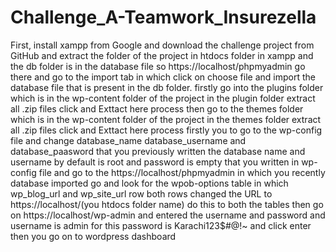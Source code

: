 # Challenge_A-Teamwork_Insurezella
First, install xampp from Google
and download the challenge project from GitHub and extract the folder of the project in htdocs folder in xampp
and the db folder is in the database file so https://localhost/phpmyadmin go there and go to the import tab in which click on choose file and import the database file that is present in the db folder.
firstly go into the plugins folder which is in the wp-content folder of the project in the plugin folder extract all .zip files click and Exttact here process
then go to the themes folder which is in the wp-content folder of the project in the themes folder extract all .zip files click and Exttact here process
firstly you to go to the wp-config file and change database_name database_username and database_paasword that you previously written the database name and username by default is root and password is empty that you written in wp-config file
and go to the https://localhost/phpmyadmin in which you recently database imported go and look for the wpob-options table in which wp_blog_url and wp_site_url row both rows changed the URL to https://localhost/(you htdocs folder name) do this to both the tables
then go on https://localhost/wp-admin and entered the username and password and username is admin for this password is Karachi123$#@!~ and click enter then you go on to wordpress dashboard
